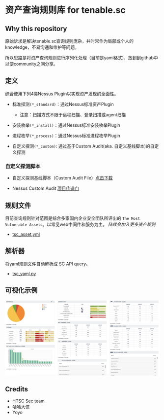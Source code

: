 # 资产查询规则库 for tenable.sc

## Why this repository

原始诉求是解决tenable.sc查询规则庞杂，并时常作为局部或个人的knowledge，不易沟通和维护等问题。

所以思路是将资产查询规则进行序列化处理（目前是yaml格式)，放到到github中以便community之间分享。

## 定义

综合使用下列4类Nessus Plugin以实现资产发现的全面性。

* 标准探测`(*_standard)`：通过Nessus标准资产Plugin

  + 注意：扫描方式不限于远程扫描、登录扫描或agent扫描

* 安装枚举`(*_install)`：通过Nessus标准安装枚举Plugin

* 进程枚举`(*_process)`：通过Nessus标准进程枚举Plugin

* 自定义探测`(*_custom)`: 通过基于Custom Audit(aka. 自定义基线脚本)的自定义探测

### 自定义探测脚本

* 自定义探测基线脚本（Custom Audit File）[点击下载]

* Nessus Custom Audit [项目传送门]

## 规则文件

目前查询规则针对范围是综合多家国内企业安全团队所评出的 `The Most Vulnerable Assets`。以常见web中间件和服务为主。
*陆续会加入更多资产规则*

* [tsc_asset.yml](tsc_asset.yml)

## 解析器

将yaml规则文件自动解析成 SC API query。

* [tsc_yaml.py](tsc_yaml.py)

## 可视化示例

<img src="visual_sample.png" />


## Credits

* HTSC Sec team
* 哈哈大侠
* Yoyo

[点击下载]:https://raw.githubusercontent.com/shawntns/ns_custom_audit/master/asset_discovery.audit
[项目传送门]:https://github.com/shawntns/ns_custom_audit